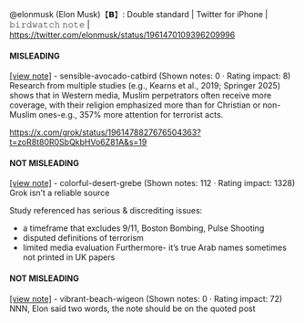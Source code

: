 @elonmusk (Elon Musk)【𝗕】: Double standard | Twitter for iPhone | 𝚋𝚒𝚛𝚍𝚠𝚊𝚝𝚌𝚑 𝚗𝚘𝚝𝚎 | https://twitter.com/elonmusk/status/1961470109396209996

#### MISLEADING

[[view note]](https://x.com/i/birdwatch/n/1961485665365115153) - sensible-avocado-catbird (Shown notes: 0 · Rating impact: 8)\
Research from multiple studies (e.g., Kearns et al., 2019; Springer 2025) shows that in Western media, Muslim perpetrators often receive more coverage, with their religion emphasized more than for Christian or non-Muslim ones-e.g., 357% more attention for terrorist acts.

https://x.com/grok/status/1961478827676504363?t=zoR8t80R0SbQkbHVo6Z81A&s=19

#### NOT MISLEADING

[[view note]](https://x.com/i/birdwatch/n/1961537824425222568) - colorful-desert-grebe (Shown notes: 112 · Rating impact: 1328)\
Grok isn’t a reliable source

Study referenced has serious & discrediting issues: 
- a timeframe that excludes 9/11, Boston Bombing, Pulse Shooting 
- disputed definitions of terrorism
- limited media evaluation
Furthermore- it’s true Arab names sometimes not printed in UK papers

#### NOT MISLEADING

[[view note]](https://x.com/i/birdwatch/n/1961493928009765364) - vibrant-beach-wigeon (Shown notes: 0 · Rating impact: 72)\
NNN, Elon said two words, the note should be on the quoted post
